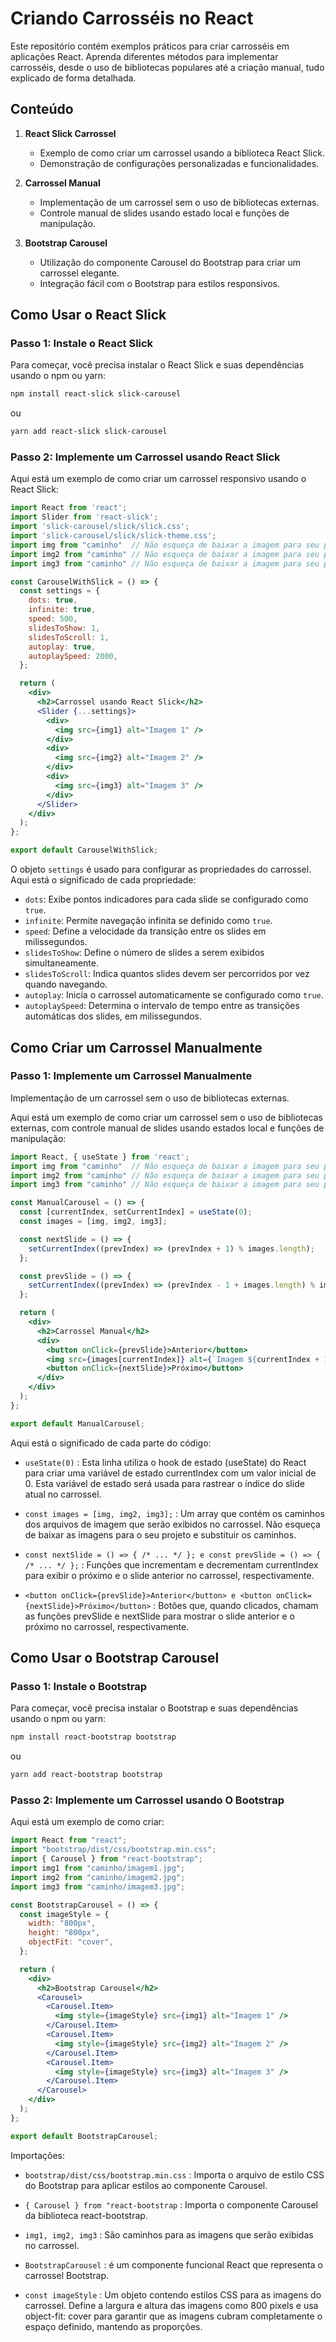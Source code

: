 # Criando Carrosséis no React

Este repositório contém exemplos práticos para criar carrosséis em aplicações React. Aprenda diferentes métodos para implementar carrosséis, desde o uso de bibliotecas populares até a criação manual, tudo explicado de forma detalhada.

## Conteúdo

1. **React Slick Carrossel**
   - Exemplo de como criar um carrossel usando a biblioteca React Slick.
   - Demonstração de configurações personalizadas e funcionalidades.

2. **Carrossel Manual**
   - Implementação de um carrossel sem o uso de bibliotecas externas.
   - Controle manual de slides usando estado local e funções de manipulação.

3. **Bootstrap Carousel**
   - Utilização do componente Carousel do Bootstrap para criar um carrossel elegante.
   - Integração fácil com o Bootstrap para estilos responsivos.

## Como Usar o React Slick

### Passo 1: Instale o React Slick

Para começar, você precisa instalar o React Slick e suas dependências usando o npm ou yarn:

```bash
npm install react-slick slick-carousel
```
ou

```bash
yarn add react-slick slick-carousel
```

### Passo 2: Implemente um Carrossel usando React Slick
Aqui está um exemplo de como criar um carrossel responsivo usando o React Slick:

```jsx
import React from 'react';
import Slider from 'react-slick';
import 'slick-carousel/slick/slick.css';
import 'slick-carousel/slick/slick-theme.css';
import img from "caminho"  // Não esqueça de baixar a imagem para seu projeto
import img2 from "caminho" // Não esqueça de baixar a imagem para seu projeto
import img3 from "caminho" // Não esqueça de baixar a imagem para seu projeto

const CarouselWithSlick = () => {
  const settings = {
    dots: true,
    infinite: true,
    speed: 500,
    slidesToShow: 1,
    slidesToScroll: 1,
    autoplay: true,
    autoplaySpeed: 2000,
  };

  return (
    <div>
      <h2>Carrossel usando React Slick</h2>
      <Slider {...settings}>
        <div>
          <img src={img1} alt="Imagem 1" />
        </div>
        <div>
          <img src={img2} alt="Imagem 2" />
        </div>
        <div>
          <img src={img3} alt="Imagem 3" />
        </div>
      </Slider>
    </div>
  );
};

export default CarouselWithSlick;
```

O objeto `settings` é usado para configurar as propriedades do carrossel. Aqui está o significado de cada propriedade:

- `dots`: Exibe pontos indicadores para cada slide se configurado como `true`.
- `infinite`: Permite navegação infinita se definido como `true`.
- `speed`: Define a velocidade da transição entre os slides em milissegundos.
- `slidesToShow`: Define o número de slides a serem exibidos simultaneamente.
- `slidesToScroll`: Indica quantos slides devem ser percorridos por vez quando navegando.
- `autoplay`: Inicia o carrossel automaticamente se configurado como `true`.
- `autoplaySpeed`: Determina o intervalo de tempo entre as transições automáticas dos slides, em milissegundos.

## Como Criar um Carrossel Manualmente

### Passo 1: Implemente um Carrossel Manualmente

Implementação de um carrossel sem o uso de bibliotecas externas.

Aqui está um exemplo de como criar um carrossel sem o uso de bibliotecas externas, com controle manual de slides usando estados local e funções de manipulação:


```jsx
import React, { useState } from 'react';
import img from "caminho"  // Não esqueça de baixar a imagem para seu projeto
import img2 from "caminho" // Não esqueça de baixar a imagem para seu projeto
import img3 from "caminho" // Não esqueça de baixar a imagem para seu projeto

const ManualCarousel = () => {
  const [currentIndex, setCurrentIndex] = useState(0);
  const images = [img, img2, img3];

  const nextSlide = () => {
    setCurrentIndex((prevIndex) => (prevIndex + 1) % images.length);
  };

  const prevSlide = () => {
    setCurrentIndex((prevIndex) => (prevIndex - 1 + images.length) % images.length);
  };

  return (
    <div>
      <h2>Carrossel Manual</h2>
      <div>
        <button onClick={prevSlide}>Anterior</button>
        <img src={images[currentIndex]} alt={`Imagem ${currentIndex + 1}`} />
        <button onClick={nextSlide}>Próximo</button>
      </div>
    </div>
  );
};

export default ManualCarousel;
```

Aqui está o significado de cada parte do código:

- `useState(0)` : Esta linha utiliza o hook de estado (useState) do React para criar uma variável de estado currentIndex com um valor inicial de 0. Esta variável de estado será usada para rastrear o índice do slide atual no carrossel.

- `const images = [img, img2, img3];` : Um array que contém os caminhos dos arquivos de imagem que serão exibidos no carrossel. Não esqueça de baixar as imagens para o seu projeto e substituir os caminhos.

- `const nextSlide = () => { /* ... */ }; e const prevSlide = () => { /* ... */ };` : Funções que incrementam e decrementam currentIndex para exibir o próximo e o slide anterior no carrossel, respectivamente.

- `<button onClick={prevSlide}>Anterior</button> e <button onClick={nextSlide}>Próximo</button>` : Botões que, quando clicados, chamam as funções prevSlide e nextSlide para mostrar o slide anterior e o próximo no carrossel, respectivamente.

## Como Usar o Bootstrap Carousel

### Passo 1: Instale o Bootstrap

Para começar, você precisa instalar o Bootstrap e suas dependências usando o npm ou yarn:

```bash
npm install react-bootstrap bootstrap
```
ou

```bash
yarn add react-bootstrap bootstrap
```

### Passo 2: Implemente um Carrossel usando O Bootstrap
Aqui está um exemplo de como criar:

```jsx
import React from "react";
import "bootstrap/dist/css/bootstrap.min.css";
import { Carousel } from "react-bootstrap";
import img1 from "caminho/imagem1.jpg";
import img2 from "caminho/imagem2.jpg";
import img3 from "caminho/imagem3.jpg";

const BootstrapCarousel = () => {
  const imageStyle = {
    width: "800px",
    height: "800px",
    objectFit: "cover",
  };

  return (
    <div>
      <h2>Bootstrap Carousel</h2>
      <Carousel>
        <Carousel.Item>
          <img style={imageStyle} src={img1} alt="Imagem 1" />
        </Carousel.Item>
        <Carousel.Item>
          <img style={imageStyle} src={img2} alt="Imagem 2" />
        </Carousel.Item>
        <Carousel.Item>
          <img style={imageStyle} src={img3} alt="Imagem 3" />
        </Carousel.Item>
      </Carousel>
    </div>
  );
};

export default BootstrapCarousel;
```

Importações:


- `bootstrap/dist/css/bootstrap.min.css` : Importa o arquivo de estilo CSS do Bootstrap para aplicar estilos ao componente Carousel.

- `{ Carousel } from "react-bootstrap` : Importa o componente Carousel da biblioteca react-bootstrap.

- `img1, img2, img3` : São caminhos para as imagens que serão exibidas no carrossel.

- `BootstrapCarousel` : é um componente funcional React que representa o carrossel Bootstrap.

- `const imageStyle` : Um objeto contendo estilos CSS para as imagens do carrossel. Define a largura e altura das imagens como 800 pixels e usa object-fit: cover para garantir que as imagens cubram completamente o espaço definido, mantendo as proporções.
